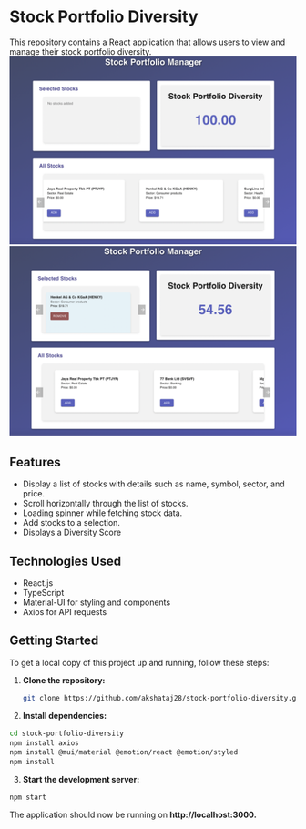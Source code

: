 # Stock Portfolio Diversity

This repository contains a React application that allows users to view and manage their stock portfolio diversity.
![Stock Portfolio Image](https://github.com/akshataj28/stock-portfolio-diversity/blob/547aef29096ec6a0ed87d44929f5d1e66d0171f9/image1.png)
![Stock Portfolio Image](https://github.com/akshataj28/stock-portfolio-diversity/blob/547aef29096ec6a0ed87d44929f5d1e66d0171f9/image2.png)

## Features

- Display a list of stocks with details such as name, symbol, sector, and price.
- Scroll horizontally through the list of stocks.
- Loading spinner while fetching stock data.
- Add stocks to a selection.
- Displays a Diversity Score

## Technologies Used

- React.js
- TypeScript
- Material-UI for styling and components
- Axios for API requests

## Getting Started

To get a local copy of this project up and running, follow these steps:

1. **Clone the repository:**

   ```bash
   git clone https://github.com/akshataj28/stock-portfolio-diversity.git

2. **Install dependencies:**
 ```bash
cd stock-portfolio-diversity
npm install axios
npm install @mui/material @emotion/react @emotion/styled
npm install
```
3. **Start the development server:**
 ```bash
npm start
```
The application should now be running on **http://localhost:3000.**

